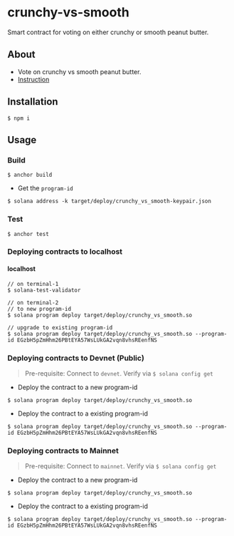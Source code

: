 # crunchy-vs-smooth
Smart contract for voting on either crunchy or smooth peanut butter.

## About
* Vote on crunchy vs smooth peanut butter.
* [Instruction](./instruction.md)
 
## Installation
```console
$ npm i
```

## Usage

### Build
```console
$ anchor build
```

* Get the `program-id`
```console
$ solana address -k target/deploy/crunchy_vs_smooth-keypair.json
```

### Test
```console
$ anchor test
```

### Deploying contracts to localhost
#### localhost
```console
// on terminal-1
$ solana-test-validator

// on terminal-2
// to new program-id
$ solana program deploy target/deploy/crunchy_vs_smooth.so

// upgrade to existing program-id
$ solana program deploy target/deploy/crunchy_vs_smooth.so --program-id EGzbH5pZmHhm26PBtEYA57WsLUkGA2vqn8vhsREenfNS
```

### Deploying contracts to Devnet (Public)
> Pre-requisite: Connect to `devnet`. Verify via `$ solana config get`

* Deploy the contract to a new program-id
```console
$ solana program deploy target/deploy/crunchy_vs_smooth.so
```
* Deploy the contract to a existing program-id
```console
$ solana program deploy target/deploy/crunchy_vs_smooth.so --program-id EGzbH5pZmHhm26PBtEYA57WsLUkGA2vqn8vhsREenfNS
```

### Deploying contracts to Mainnet
> Pre-requisite: Connect to `mainnet`. Verify via `$ solana config get`

* Deploy the contract to a new program-id
```console
$ solana program deploy target/deploy/crunchy_vs_smooth.so
```
* Deploy the contract to a existing program-id
```console
$ solana program deploy target/deploy/crunchy_vs_smooth.so --program-id EGzbH5pZmHhm26PBtEYA57WsLUkGA2vqn8vhsREenfNS
```
